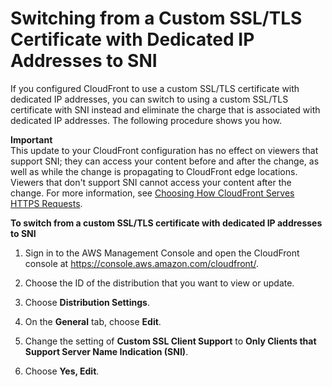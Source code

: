 # Switching from a Custom SSL/TLS Certificate with Dedicated IP Addresses to SNI<a name="cnames-and-https-switch-dedicated-to-sni"></a>

If you configured CloudFront to use a custom SSL/TLS certificate with dedicated IP addresses, you can switch to using a custom SSL/TLS certificate with SNI instead and eliminate the charge that is associated with dedicated IP addresses\. The following procedure shows you how\.

**Important**  
This update to your CloudFront configuration has no effect on viewers that support SNI; they can access your content before and after the change, as well as while the change is propagating to CloudFront edge locations\. Viewers that don't support SNI cannot access your content after the change\. For more information, see [Choosing How CloudFront Serves HTTPS Requests](cnames-https-dedicated-ip-or-sni.md)\. <a name="cnames-and-https-switch-dedicated-to-sni-proc"></a>

**To switch from a custom SSL/TLS certificate with dedicated IP addresses to SNI**

1. Sign in to the AWS Management Console and open the CloudFront console at [https://console\.aws\.amazon\.com/cloudfront/](https://console.aws.amazon.com/cloudfront/)\.

1. Choose the ID of the distribution that you want to view or update\.

1. Choose **Distribution Settings**\.

1. On the **General** tab, choose **Edit**\.

1. Change the setting of **Custom SSL Client Support** to **Only Clients that Support Server Name Indication \(SNI\)**\.

1. Choose **Yes, Edit**\.